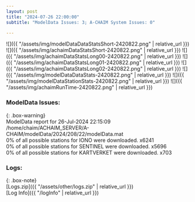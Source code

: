 ```yaml
---
layout: post
title: "2024-07-26 22:00:00"
subtitle: "ModelData Issues: 3; A-CHAIM System Issues: 0"

---
```


![]({{ "/assets/img/modelDataDataStatsShort-2420822.png" | relative_url }})
![]({{ "/assets/img/achaimDataStatsShort-2420822.png" | relative_url }})
![]({{ "/assets/img/achaimDataStatsLong00-2420822.png" | relative_url }})
![]({{ "/assets/img/achaimDataStatsLong01-2420822.png" | relative_url }})
![]({{ "/assets/img/achaimDataStatsLong02-2420822.png" | relative_url }})
![]({{ "/assets/img/modelDataDataStats-2420822.png" | relative_url }})
![]({{ "/assets/img/modelDataStationStats-2420822.png" | relative_url }})
![]({{ "/assets/img/achaimRunTime-2420822.png" | relative_url }})


### ModelData Issues:  
  
{: .box-warning}  
 ModelData report for 26-Jul-2024 22:15:09   
 /home/chaim/ACHAIM_SERVER/A-CHAIM/modelData/2024/208/22/modelData.mat   
 0% of all possible stations for IONO were downloaded. x6241   
 0% of all possible stations for SENTINEL were downloaded. x5696   
 0% of all possible stations for KARTVERKET were downloaded. x703   
  


### Logs:  
  
{: .box-note}  
[Logs.zip]({{ "/assets/other/logs.zip" | relative_url }})  
[Log Info]({{ "/logInfo" | relative_url }})  
